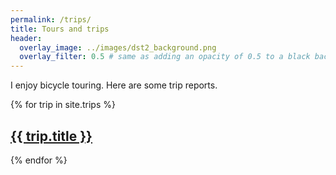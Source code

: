 ```yaml
---
permalink: /trips/
title: Tours and trips
header:
  overlay_image: ../images/dst2_background.png
  overlay_filter: 0.5 # same as adding an opacity of 0.5 to a black background
---
```


I enjoy bicycle touring. Here are some trip reports. 

{% for trip in site.trips %}
  <div class="trip">
    <h2><a href="{{ trip.url }}">{{ trip.title }}</a></h2>
  </div>
{% endfor %}
